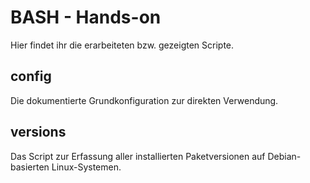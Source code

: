 # BASH - Hands-on

Hier findet ihr die erarbeiteten bzw. gezeigten Scripte.

## config

Die dokumentierte Grundkonfiguration zur direkten Verwendung.

## versions

Das Script zur Erfassung aller installierten Paketversionen auf Debian-basierten Linux-Systemen.

